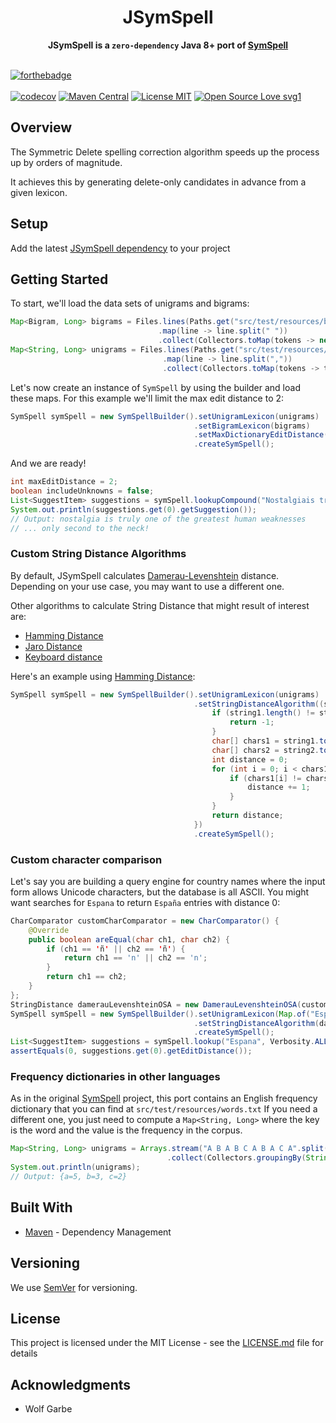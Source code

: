 <h1 align="center">JSymSpell</h1>

<div align="center">
<strong>
  JSymSpell is a <code>zero-dependency</code> Java 8+ port of <a href="https://github.com/wolfgarbe/SymSpell">SymSpell</a>
</strong>
</div>

<br />

[![forthebadge](https://forthebadge.com/images/badges/made-with-java.svg)](https://forthebadge.com)
<br />
<br />
[![codecov](https://codecov.io/gh/rxp90/jsymspell/branch/master/graph/badge.svg)](https://codecov.io/gh/rxp90/jsymspell)
[![Maven Central](https://img.shields.io/maven-central/v/io.gitlab.rxp90/jsymspell.svg?label=Maven%20Central)](https://search.maven.org/search?q=g:%22io.gitlab.rxp90%22%20AND%20a:%22jsymspell%22)
[![License MIT](https://img.shields.io/badge/license-MIT-blue.svg)](LICENSE)
[![Open Source Love svg1](https://badges.frapsoft.com/os/v1/open-source.svg?v=103)](https://github.com/ellerbrock/open-source-badges/)

## Overview

The Symmetric Delete spelling correction algorithm speeds up the process up by orders of magnitude.

It achieves this by generating delete-only candidates in advance from a given lexicon.

## Setup

Add the latest [JSymSpell dependency](https://search.maven.org/artifact/io.gitlab.rxp90/jsymspell) to your project

## Getting Started

To start, we'll load the data sets of unigrams and bigrams:

```java
Map<Bigram, Long> bigrams = Files.lines(Paths.get("src/test/resources/bigrams.txt"))
                                 .map(line -> line.split(" "))
                                 .collect(Collectors.toMap(tokens -> new Bigram(tokens[0], tokens[1]), tokens -> Long.parseLong(tokens[2])));
Map<String, Long> unigrams = Files.lines(Paths.get("src/test/resources/words.txt"))
                                  .map(line -> line.split(","))
                                  .collect(Collectors.toMap(tokens -> tokens[0], tokens -> Long.parseLong(tokens[1])));
```

Let's now create an instance of `SymSpell` by using the builder and load these maps. For this example we'll limit the max edit distance to 2:
```java
SymSpell symSpell = new SymSpellBuilder().setUnigramLexicon(unigrams)
                                         .setBigramLexicon(bigrams)
                                         .setMaxDictionaryEditDistance(2)
                                         .createSymSpell();
```

And we are ready!
```java
int maxEditDistance = 2;
boolean includeUnknowns = false;
List<SuggestItem> suggestions = symSpell.lookupCompound("Nostalgiais truly one of th greatests human weakneses", maxEditDistance, includeUnknowns);
System.out.println(suggestions.get(0).getSuggestion());
// Output: nostalgia is truly one of the greatest human weaknesses
// ... only second to the neck!
```

### Custom String Distance Algorithms
By default, JSymSpell calculates [Damerau-Levenshtein](https://en.wikipedia.org/wiki/Damerau%E2%80%93Levenshtein_distance) distance. Depending on your use case, you may want to use a different one.

Other algorithms to calculate String Distance that might result of interest are:
* [Hamming Distance](https://en.wikipedia.org/wiki/Hamming_distance)
* [Jaro Distance](https://en.wikipedia.org/wiki/Jaro%E2%80%93Winkler_distance)
* [Keyboard distance](https://metacpan.org/pod/release/KRBURTON/String-KeyboardDistance-1.01/KeyboardDistance.pm)

Here's an example using [Hamming Distance](https://en.wikipedia.org/wiki/Hamming_distance):
```java
SymSpell symSpell = new SymSpellBuilder().setUnigramLexicon(unigrams)
                                         .setStringDistanceAlgorithm((string1, string2, maxDistance) -> {
                                             if (string1.length() != string2.length()){
                                                 return -1;
                                             }
                                             char[] chars1 = string1.toCharArray();
                                             char[] chars2 = string2.toCharArray();
                                             int distance = 0;
                                             for (int i = 0; i < chars1.length; i++) {
                                                 if (chars1[i] != chars2[i]) {
                                                     distance += 1;
                                                 }
                                             }
                                             return distance;
                                         })
                                         .createSymSpell();
```
### Custom character comparison
Let's say you are building a query engine for country names where the input form allows Unicode characters, but the database is all ASCII.
You might want searches for `Espana` to return `España` entries with distance 0:
```java
CharComparator customCharComparator = new CharComparator() {
    @Override
    public boolean areEqual(char ch1, char ch2) {
        if (ch1 == 'ñ' || ch2 == 'ñ') {
            return ch1 == 'n' || ch2 == 'n';
        }
        return ch1 == ch2;
    }
};
StringDistance damerauLevenshteinOSA = new DamerauLevenshteinOSA(customCharComparator);
SymSpell symSpell = new SymSpellBuilder().setUnigramLexicon(Map.of("España", 10L))
                                         .setStringDistanceAlgorithm(damerauLevenshteinOSA)
                                         .createSymSpell();
List<SuggestItem> suggestions = symSpell.lookup("Espana", Verbosity.ALL);
assertEquals(0, suggestions.get(0).getEditDistance());
```

### Frequency dictionaries in other languages
As in the original [SymSpell](https://github.com/wolfgarbe/SymSpell/blob/master/SymSpell/frequency_dictionary_en_82_765.txt) project, this port contains an English frequency dictionary that you can find at `src/test/resources/words.txt`
If you need a different one, you just need to compute a `Map<String, Long>` where the key is the word and the value is the frequency in the corpus.

```java
Map<String, Long> unigrams = Arrays.stream("A B A B C A B A C A".split(" "))
                                   .collect(Collectors.groupingBy(String::toLowerCase, Collectors.counting()));
System.out.println(unigrams);
// Output: {a=5, b=3, c=2}
```
## Built With

* [Maven](https://maven.apache.org/) - Dependency Management

## Versioning

We use [SemVer](http://semver.org/) for versioning.

## License

This project is licensed under the MIT License - see the [LICENSE.md](LICENSE) file for details

## Acknowledgments

* Wolf Garbe
